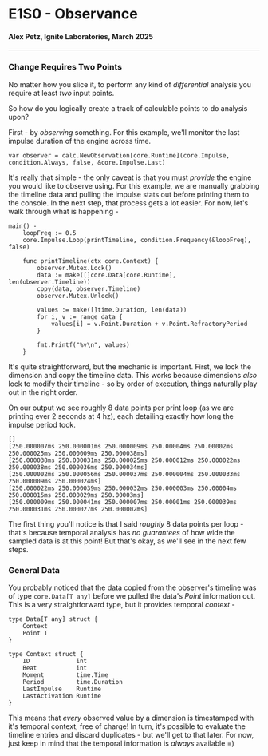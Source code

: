 # E1S0 - Observance
#### Alex Petz, Ignite Laboratories, March 2025

---

### Change Requires Two Points

No matter how you slice it, to perform any kind of _differential_ analysis you require at least _two_ input points.

So how do you logically create a track of calculable points to do analysis upon?  

First - by _observing_ something.  For this example, we'll monitor the last impulse duration of the engine across time.

    var observer = calc.NewObservation[core.Runtime](core.Impulse, condition.Always, false, &core.Impulse.Last)

It's really that simple - the only caveat is that you must _provide_ the engine you would like to observe using.  For
this example, we are manually grabbing the timeline data and pulling the impulse stats out before printing them to the
console.  In the next step, that process gets a lot easier.  For now, let's walk through what is happening -

    main() -
        loopFreq := 0.5
        core.Impulse.Loop(printTimeline, condition.Frequency(&loopFreq), false)

        func printTimeline(ctx core.Context) {
            observer.Mutex.Lock()
            data := make([]core.Data[core.Runtime], len(observer.Timeline))
            copy(data, observer.Timeline)
            observer.Mutex.Unlock()
        
            values := make([]time.Duration, len(data))
            for i, v := range data {
                values[i] = v.Point.Duration + v.Point.RefractoryPeriod
            }
        
            fmt.Printf("%v\n", values)
        }

It's quite straightforward, but the mechanic is important.  First, we lock the dimension and copy the timeline
data.  This works because dimensions _also_ lock to modify their timeline - so by order of execution, things
naturally play out in the right order.

On our output we see roughly 8 data points per print loop (as we are printing ever 2 seconds at 4 hz), each 
detailing exactly how long the impulse period took.   

    []
    [250.000007ms 250.000001ms 250.000009ms 250.00004ms 250.00002ms 250.000025ms 250.000009ms 250.000038ms]
    [250.000038ms 250.000031ms 250.000025ms 250.000012ms 250.000022ms 250.000038ms 250.000036ms 250.000034ms]
    [250.000002ms 250.000056ms 250.000037ms 250.000004ms 250.000033ms 250.000009ms 250.000024ms]
    [250.000022ms 250.000039ms 250.000032ms 250.000003ms 250.00004ms 250.000015ms 250.000029ms 250.00003ms]
    [250.000009ms 250.000041ms 250.000007ms 250.00001ms 250.000039ms 250.000031ms 250.000027ms 250.000002ms]

The first thing you'll notice is that I said _roughly_ 8 data points per loop - that's because temporal
analysis has _no guarantees_ of how wide the sampled data is at this point!  But that's okay, as we'll
see in the next few steps.  

### General Data

You probably noticed that the data copied from the observer's timeline was of type `core.Data[T any]` before
we pulled the data's _Point_ information out.  This is a very straightforward type, but it provides temporal
_context_ - 

    type Data[T any] struct {
        Context
        Point T
    }

    type Context struct {
        ID             int 
        Beat           int
        Moment         time.Time
        Period         time.Duration
        LastImpulse    Runtime
        LastActivation Runtime
    }

This means that _every_ observed value by a dimension is timestamped with it's temporal context, free of 
charge!  In turn, it's possible to evaluate the timeline entries and discard duplicates - but we'll get to
that later.  For now, just keep in mind that the temporal information is _always_ available =)